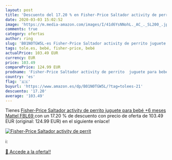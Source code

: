 ```yaml
---
layout: post
title: 'Descuento del 17.20 % en Fisher-Price Saltador activity de perrit'
date: 2020-03-03 15:02:52
image: 'https://m.media-amazon.com/images/I/41d6YsNNohL._AC_._SL200_.jpg'
comments: true
category: ofertas
author: ring
slug: 'B01N0TGW5L-es Fisher-Price Saltador activity de perrito juguete para...'
tags: tole.es, bebé, fisher-price, bebé
actualPrice: 103.49 EUR
currency: EUR
price: 103.49
comparePrice: 124.99 EUR
prodname: 'Fisher-Price Saltador activity de perrito  juguete para bebé +6 meses  Mattel FBL69 '
country: 'es'
flag: '🇪🇸'
buyurl: 'https://www.amazon.es/dp/B01N0TGW5L/?tag=tolees-21'
descuento: '17.20'
average: '103.49'
---
```


Tienes [Fisher-Price Saltador activity de perrito  juguete para bebé +6 meses  Mattel FBL69 ](https://www.amazon.es/dp/B01N0TGW5L/?tag=tolees-21) con un 17.20 % de descuento con precio de oferta de 103.49 EUR (original: 124.99 EUR) en el siguiente enlace!

[![Fisher-Price Saltador activity de perrit](https://m.media-amazon.com/images/I/41d6YsNNohL._AC_._SL200_.jpg)](https://www.amazon.es/dp/B01N0TGW5L/?tag=tolees-21)

ℹ️:


[🛒 Accede a la oferta!!](https://www.amazon.es/dp/B01N0TGW5L/?tag=tolees-21)

